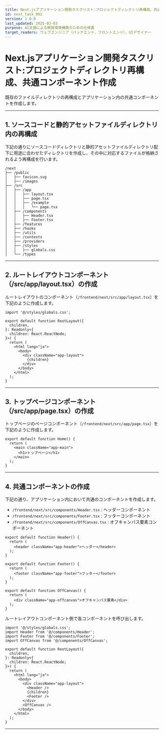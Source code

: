 ```yaml
---
title: Next.jsアプリケーション開発タスクリスト:プロジェクトディレクトリ再構成、共通コンポーネント作成
id: next_task_002
version: 1.0.0
last_updated: 2025-03-03
purpose: AI支援による開発環境構築のための仕様書
target_readers: ウェブエンジニア（バックエンド、フロントエンド）、UIデザイナー
---
```


# Next.jsアプリケーション開発タスクリスト:プロジェクトディレクトリ再構成、共通コンポーネント作成

既存のファイルディレクトリの再構成とアプリケーション内の共通コンポーネントを作成します。

---

## 1. ソースコードと静的アセットファイルディレクトリ内の再構成

下記の通りにソースコードディレクトリと静的アセットファイルディレクトリ配下に用途に合わせたディレクトリを作成し、その中に対応するファイルが格納されるよう再構成を行います。

```
/next
├── /public
│   ├── favicon.svg
│   ├── /images
├── /src
│   ├── /app
│   │   ├── layout.tsx
│   │   ├── page.tsx
│   │   ├── /example
│   │   │   └── page.tsx
│   ├── /components
│   │   ├── Header.tsx
│   │   ├── Footer.tsx
│   ├── /features
│   ├── /hooks
│   ├── /utils
│   ├── /contexts
│   ├── /providers
│   ├── /styles
│   │   ├── globals.css
│   └── /types
```

---

## 2. ルートレイアウトコンポーネント（/src/app/layout.tsx）の作成

ルートレイアウトのコンポーネント（`/frontend/next/src/app/layout.tsx`）を下記のように作成します。

```tsx
import '@/styles/globals.css';

export default function RootLayout({
  children,
}: Readonly<{
  children: React.ReactNode;
}>) {
  return (
    <html lang="ja">
      <body>
        <div className="app-layout">
          {children}
        </div>
      </body>
    </html>
  );
}
```

---

## 3. トップページコンポーネント（/src/app/page.tsx）の作成

トップページのページコンポーネント（`/frontend/next/src/app/page.tsx`）を下記のように作成します。

```tsx
export default function Home() {
  return (
    <main className="app-main">
      <h1>トップページ</h1>
    </main>
  );
}

```

---

## 4. 共通コンポーネントの作成

下記の通り、アプリケーション内において共通のコンポーネントを作成します。

- `/frontend/next/src/components/Header.tsx` : ヘッダーコンポーネント
- `/frontend/next/src/components/Footer.tsx` : フッターコンポーネント
- `/frontend/next/src/components/OffCanvas.tsx` : オフキャンバス要素コンポーネント

```tsx
export default function Header() {
  return (
    <header className="app-header">ヘッダー</header>
  );
}

export default function Footer() {
  return (
    <footer className="app-footer">フッター</footer>
  );
}

export default function OffCanvas() {
  return (
    <div className="app-offcanvas">オフキャンバス要素</div>
  );
}
```

ルートレイアウトコンポーネント側で各コンポーネントを呼び出します。

```tsx
import '@/styles/globals.css';
import Header from '@/components/Header';
import Footer from '@/components/Footer';
import OffCanvas from '@/components/OffCanvas';

export default function RootLayout({
  children,
}: Readonly<{
  children: React.ReactNode;
}>) {
  return (
    <html lang="ja">
      <body>
        <div className="app-layout">
          <Header />
          {children}
          <Footer />
        </div>
        <OffCanvas />
      </body>
    </html>
  );
}
```

---
